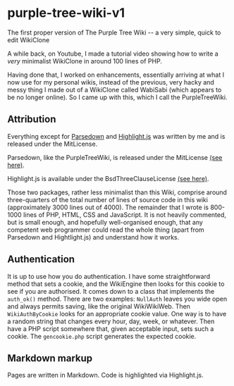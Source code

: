 # purple-tree-wiki-v1
The first proper version of The Purple Tree Wiki -- a very simple, quick to edit WikiClone

A while back, on Youtube, I made a tutorial video showing how to write a *very*
minimalist WikiClone in around 100 lines of PHP.

Having done that, I worked on enhancements, essentially arriving at what I now
use for my personal wikis, instead of the previous, very hacky and messy thing
I made out of a WikiClone called WabiSabi (which appears to be no longer
online). So I came up with this, which I call the PurpleTreeWiki.

## Attribution
Everything except for [Parsedown](https://github.com/erusev/parsedown) and
[Highlight.js](https://highlightjs.org/) was written by me and is released under the MitLicense.

Parsedown, like the PurpleTreeWiki, is released under the MitLicense [(see here)](https://github.com/erusev/parsedown/blob/master/LICENSE.txt).

Highlight.js is available under the BsdThreeClauseLicense [(see here)](https://github.com/highlightjs/highlight.js/blob/main/LICENSE).

Those two packages, rather less minimalist than this Wiki, comprise around three-quarters
of the total number of lines of source code in this wiki (approximately 3000 lines out of 4000).
The remainder that I wrote is 800-1000 lines of PHP, HTML, CSS and JavaScript.
It is not heavily commented, but is small enough, and hopefully well-organised enough,
that any competent web programmer could read the whole thing (apart from Parsedown and Hightlight.js)
and understand how it works.

## Authentication
It is up to use how you do authentication. I have some straightforward method
that sets a cookie, and the WikiEngine then looks for this cookie to see if you
are authorised. It comes down to a class that implements the `auth_ok()`
method. There are two examples: `NullAuth` leaves you wide open and always
permits saving, like the original WikiWikiWeb. Then `WikiAuthByCookie` looks for
an appropriate cookie value. One way is to have a random string that changes every hour,
day, week, or whatever. Then have a PHP script somewhere that, given acceptable input,
sets such a cookie. The `gencookie.php` script generates the expected cookie.

## Markdown markup
Pages are written in Markdown. Code is highlighted via Highlight.js.
